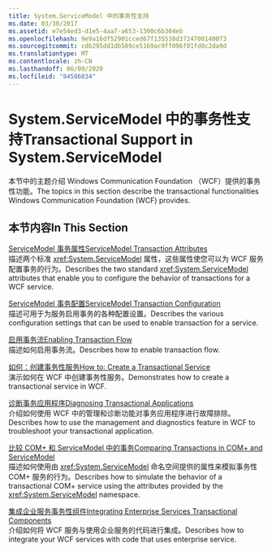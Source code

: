 ```yaml
---
title: System.ServiceModel 中的事务性支持
ms.date: 03/30/2017
ms.assetid: e7e54ed3-d1e5-4aa7-a653-1300c6b304eb
ms.openlocfilehash: 9e9a16df52901cced67f135538d3724700140073
ms.sourcegitcommit: cdb295dd1db589ce5169ac9ff096f01fd0c2da9d
ms.translationtype: MT
ms.contentlocale: zh-CN
ms.lasthandoff: 06/09/2020
ms.locfileid: "84586034"
---
```

# <a name="transactional-support-in-systemservicemodel"></a><span data-ttu-id="89b0f-102">System.ServiceModel 中的事务性支持</span><span class="sxs-lookup"><span data-stu-id="89b0f-102">Transactional Support in System.ServiceModel</span></span>
<span data-ttu-id="89b0f-103">本节中的主题介绍 Windows Communication Foundation （WCF）提供的事务性功能。</span><span class="sxs-lookup"><span data-stu-id="89b0f-103">The topics in this section describe the transactional functionalities Windows Communication Foundation (WCF) provides.</span></span>  
  
## <a name="in-this-section"></a><span data-ttu-id="89b0f-104">本节内容</span><span class="sxs-lookup"><span data-stu-id="89b0f-104">In This Section</span></span>  
 [<span data-ttu-id="89b0f-105">ServiceModel 事务属性</span><span class="sxs-lookup"><span data-stu-id="89b0f-105">ServiceModel Transaction Attributes</span></span>](servicemodel-transaction-attributes.md)  
 <span data-ttu-id="89b0f-106">描述两个标准 <xref:System.ServiceModel> 属性，这些属性使您可以为 WCF 服务配置事务的行为。</span><span class="sxs-lookup"><span data-stu-id="89b0f-106">Describes the two standard <xref:System.ServiceModel> attributes that enable you to configure the behavior of transactions for a WCF service.</span></span>  
  
 [<span data-ttu-id="89b0f-107">ServiceModel 事务配置</span><span class="sxs-lookup"><span data-stu-id="89b0f-107">ServiceModel Transaction Configuration</span></span>](servicemodel-transaction-configuration.md)  
 <span data-ttu-id="89b0f-108">描述可用于为服务启用事务的各种配置设置。</span><span class="sxs-lookup"><span data-stu-id="89b0f-108">Describes the various configuration settings that can be used to enable transaction for a service.</span></span>  
  
 [<span data-ttu-id="89b0f-109">启用事务流</span><span class="sxs-lookup"><span data-stu-id="89b0f-109">Enabling Transaction Flow</span></span>](enabling-transaction-flow.md)  
 <span data-ttu-id="89b0f-110">描述如何启用事务流。</span><span class="sxs-lookup"><span data-stu-id="89b0f-110">Describes how to enable transaction flow.</span></span>  
  
 [<span data-ttu-id="89b0f-111">如何：创建事务性服务</span><span class="sxs-lookup"><span data-stu-id="89b0f-111">How to: Create a Transactional Service</span></span>](how-to-create-a-transactional-service.md)  
 <span data-ttu-id="89b0f-112">演示如何在 WCF 中创建事务性服务。</span><span class="sxs-lookup"><span data-stu-id="89b0f-112">Demonstrates how to create a transactional service in WCF.</span></span>  
  
 [<span data-ttu-id="89b0f-113">诊断事务应用程序</span><span class="sxs-lookup"><span data-stu-id="89b0f-113">Diagnosing Transactional Applications</span></span>](diagnosing-transactional-applications.md)  
 <span data-ttu-id="89b0f-114">介绍如何使用 WCF 中的管理和诊断功能对事务应用程序进行故障排除。</span><span class="sxs-lookup"><span data-stu-id="89b0f-114">Describes how to use the management and diagnostics feature in WCF to troubleshoot your transactional application.</span></span>  
  
 [<span data-ttu-id="89b0f-115">比较 COM+ 和 ServiceModel 中的事务</span><span class="sxs-lookup"><span data-stu-id="89b0f-115">Comparing Transactions in COM+ and ServiceModel</span></span>](comparing-transactions-in-com-and-servicemodel.md)  
 <span data-ttu-id="89b0f-116">描述如何使用由 <xref:System.ServiceModel> 命名空间提供的属性来模拟事务性 COM+ 服务的行为。</span><span class="sxs-lookup"><span data-stu-id="89b0f-116">Describes how to simulate the behavior of a transactional COM+ service using the attributes provided by the <xref:System.ServiceModel> namespace.</span></span>  
  
 [<span data-ttu-id="89b0f-117">集成企业服务事务性组件</span><span class="sxs-lookup"><span data-stu-id="89b0f-117">Integrating Enterprise Services Transactional Components</span></span>](integrating-enterprise-services-transactional-components.md)  
 <span data-ttu-id="89b0f-118">介绍如何将 WCF 服务与使用企业服务的代码进行集成。</span><span class="sxs-lookup"><span data-stu-id="89b0f-118">Describes how to integrate your WCF services with code that uses enterprise service.</span></span>
